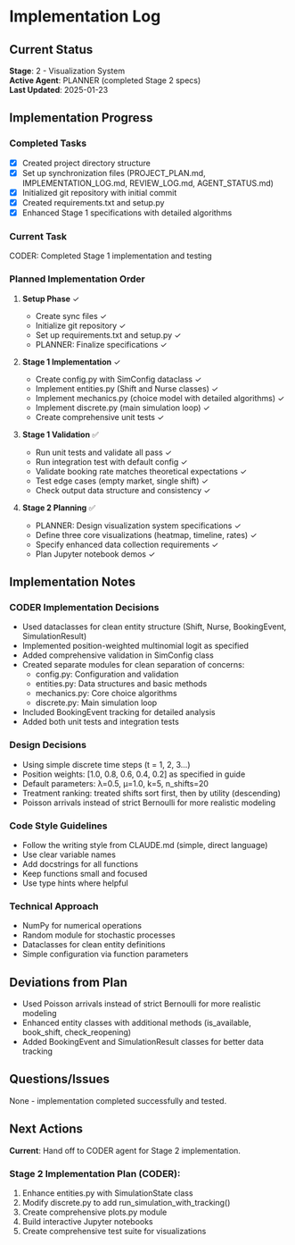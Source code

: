 # Implementation Log

## Current Status
**Stage**: 2 - Visualization System  
**Active Agent**: PLANNER (completed Stage 2 specs)  
**Last Updated**: 2025-01-23

## Implementation Progress

### Completed Tasks
- [x] Created project directory structure
- [x] Set up synchronization files (PROJECT_PLAN.md, IMPLEMENTATION_LOG.md, REVIEW_LOG.md, AGENT_STATUS.md)
- [x] Initialized git repository with initial commit
- [x] Created requirements.txt and setup.py
- [x] Enhanced Stage 1 specifications with detailed algorithms

### Current Task
CODER: Completed Stage 1 implementation and testing

### Planned Implementation Order
1. **Setup Phase** ✓
   - Create sync files ✓
   - Initialize git repository ✓
   - Set up requirements.txt and setup.py ✓
   - PLANNER: Finalize specifications ✓

2. **Stage 1 Implementation** ✓
   - Create config.py with SimConfig dataclass ✓
   - Implement entities.py (Shift and Nurse classes) ✓
   - Implement mechanics.py (choice model with detailed algorithms) ✓
   - Implement discrete.py (main simulation loop) ✓
   - Create comprehensive unit tests ✓

3. **Stage 1 Validation** ✅
   - Run unit tests and validate all pass ✓
   - Run integration test with default config ✓
   - Validate booking rate matches theoretical expectations ✓
   - Test edge cases (empty market, single shift) ✓
   - Check output data structure and consistency ✓

4. **Stage 2 Planning** ✅
   - PLANNER: Design visualization system specifications ✓
   - Define three core visualizations (heatmap, timeline, rates) ✓
   - Specify enhanced data collection requirements ✓
   - Plan Jupyter notebook demos ✓

## Implementation Notes

### CODER Implementation Decisions
- Used dataclasses for clean entity structure (Shift, Nurse, BookingEvent, SimulationResult)
- Implemented position-weighted multinomial logit as specified
- Added comprehensive validation in SimConfig class
- Created separate modules for clean separation of concerns:
  - config.py: Configuration and validation
  - entities.py: Data structures and basic methods  
  - mechanics.py: Core choice algorithms
  - discrete.py: Main simulation loop
- Included BookingEvent tracking for detailed analysis
- Added both unit tests and integration tests

### Design Decisions
- Using simple discrete time steps (t = 1, 2, 3...)
- Position weights: [1.0, 0.8, 0.6, 0.4, 0.2] as specified in guide
- Default parameters: λ=0.5, μ=1.0, k=5, n_shifts=20
- Treatment ranking: treated shifts sort first, then by utility (descending)
- Poisson arrivals instead of strict Bernoulli for more realistic modeling

### Code Style Guidelines
- Follow the writing style from CLAUDE.md (simple, direct language)
- Use clear variable names
- Add docstrings for all functions
- Keep functions small and focused
- Use type hints where helpful

### Technical Approach
- NumPy for numerical operations
- Random module for stochastic processes
- Dataclasses for clean entity definitions
- Simple configuration via function parameters

## Deviations from Plan
- Used Poisson arrivals instead of strict Bernoulli for more realistic modeling
- Enhanced entity classes with additional methods (is_available, book_shift, check_reopening)
- Added BookingEvent and SimulationResult classes for better data tracking

## Questions/Issues
None - implementation completed successfully and tested.

## Next Actions
**Current**: Hand off to CODER agent for Stage 2 implementation.

### Stage 2 Implementation Plan (CODER):
1. Enhance entities.py with SimulationState class
2. Modify discrete.py to add run_simulation_with_tracking()
3. Create comprehensive plots.py module
4. Build interactive Jupyter notebooks
5. Create comprehensive test suite for visualizations